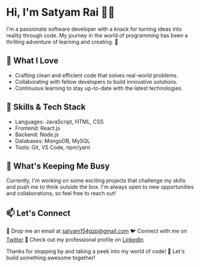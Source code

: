 <!-- Hey there! Welcome to my GitHub profile! 👋 -->

# Hi, I'm Satyam Rai 👨‍💻


I'm a passionate software developer with a knack for turning ideas into reality through code. My journey in the world of programming has been a thrilling adventure of learning and creating. 🚀

## 🌟 What I Love

- Crafting clean and efficient code that solves real-world problems.
- Collaborating with fellow developers to build innovative solutions.
- Continuous learning to stay up-to-date with the latest technologies.

## 💼 Skills & Tech Stack

- Languages: JavaScript, HTML, CSS
- Frontend: React.js
- Backend: Node.js
- Databases: MongoDB, MySQL
- Tools: Git, VS Code, npm/yarn

## 🚀 What's Keeping Me Busy

Currently, I'm working on some exciting projects that challenge my skills and push me to think outside the box. I'm always open to new opportunities and collaborations, so feel free to reach out!

## 📫 Let's Connect

📧 Drop me an email at satyam154gzp@gmail.com
🐦 Connect with me on [Twitter](https://twitter.com/_Satyam_Rai)
💼 Check out my professional profile on [LinkedIn](https://www.linkedin.com/in/Satyam-Rai-1js/)

Thanks for stopping by and taking a peek into my world of code! 🎉 Let's build something awesome together!

<!-- PS: Feel free to replace the placeholders with your actual information. -->
